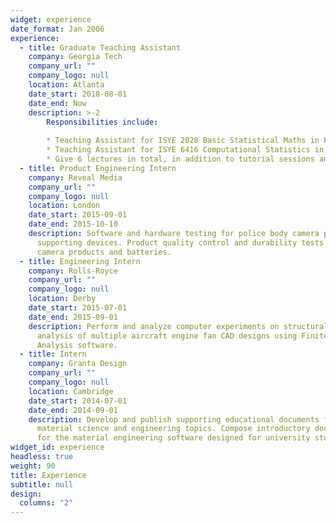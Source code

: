 ```yaml
---
widget: experience
date_format: Jan 2006
experience:
  - title: Graduate Teaching Assistant
    company: Georgia Tech
    company_url: ""
    company_logo: null
    location: Atlanta
    date_start: 2018-08-01
    date_end: Now
    description: >-2
        Responsibilities include:
        
        * Teaching Assistant for ISYE 2028 Basic Statistical Maths in Fall 2018.
        * Teaching Assistant for ISYE 6416 Computational Statistics in Spring 2019.
        * Give 6 lectures in total, in addition to tutorial sessions and office hours.
  - title: Product Engineering Intern
    company: Reveal Media
    company_url: ""
    company_logo: null
    location: London
    date_start: 2015-09-01
    date_end: 2015-10-10
    description: Software and hardware testing for police body camera products and
      supporting devices. Product quality control and durability tests for
      camera products and batteries.
  - title: Engineering Intern
    company: Rolls-Royce
    company_url: ""
    company_logo: null
    location: Derby
    date_start: 2015-07-01
    date_end: 2015-09-01
    description: Perform and analyze computer experiments on structural impact
      analysis of multiple aircraft engine fan CAD designs using Finite Elements
      Analysis software.
  - title: Intern
    company: Granta Design
    company_url: ""
    company_logo: null
    location: Cambridge
    date_start: 2014-07-01
    date_end: 2014-09-01
    description: Develop and publish supporting educational documents for learning
      material science and engineering topics. Compose introductory documents
      for the material engineering software designed for university students.
widget_id: experience
headless: true
weight: 90
title: Experience
subtitle: null
design:
  columns: "2"
---
```

